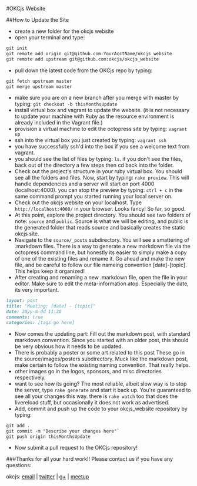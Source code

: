 #OKCjs Website

##How to Update the Site
* create a new folder for the okcjs website
* open your terminal and type:
```markdown
git init
git remote add origin git@github.com:YourAcctName/okcjs_website
git remote add upstream git@github.com:okcjs/okcjs_website
```
* pull down the latest code from the OKCjs repo by typing:
```markdown
git fetch upstream master
git merge upstream master
```
* make sure you are on a new branch after you merge with master by typing: ``git checkout -b thisMonthsUpdate``
* install virtual box and vagrant to update the website. (it is not necessary to update your machine with Ruby as the resource environment is already included in the Vagrant file.)
* provision a virtual machine to edit the octopress site by typing: ``vagrant up``
* ssh into the virtual box you just created by typing: ``vagrant ssh``
* you have successfully ssh'd into the box if you see a welcome text from vagrant.
* you should see the list of files by typing: ``ls``. if you don't see the files, back out of the directory a few steps then cd back into the folder.
* Check out the project's structure in your ruby virtual box. You should see all the folders and files. Now, start by typing: ``rake preview``. This will handle dependencies and a server will start on port 4000 (localhost:4000). you can stop the preview by typing: ``ctrl + c`` in the same command prompt you started running your local server on.
* Check out the okcjs website on your localhost. Type ``http://localhost:4000/`` in your browser. Looks fancy! So far, so good.
* At this point, explore the project directory. You should see two folders of note: ``source`` and ``public``. Source is what we will be editing, and public is the generated folder that reads source and basically creates the static okcjs site.
* Navigate to the ``source/_posts`` subdirectory. You will see a smattering of .markdown files. There is a way to generate a new markdown file via the octopress command line, but honestly its easier to simply make a copy of one of the existing files and rename it. Go ahead and make the new file, and be careful to follow our file nameing convention [date]-[topic]. This helps keep it organized!
* After creating and renaming a new .markdown file, open the file in your editor. Make sure to edit the meta-information atop. Especially the date, its very important.
```markdown
layout: post
title: "Meeting: [date] - [topic]"
date: 20yy-m-dd 11:30
comments: true
categories: [tags go here]
```

* Now comes the updating part: Fill out the markdown post, with standard markdown convention. Since you started with an older post, this should be very obvious how it needs to be updated.
* There is probably a poster or some art related to this post  These go in the source/images/posters subdirectory. Muck like the markdown post, make certain to follow the existing naming convention. That really helps.
* other images go in the logos, sponsors, and misc directories respectively.
* want to see how its going? The most reliable, albeit slow way is to stop the server, type ``rake generate`` and start it back up. You're guaranteed to see all your changes this way. there is ``rake watch`` too that does the livereload stuff, but occasionally it does not work as advertised.
* Add, commit and push up the code to your okcjs_website repository by typing:
```markdown
git add .
git commit -m "Describe your changes here"`
git push origin thisMonthsUpdate
```
* Now submit a pull request to the OKCjs repository!

###Thanks for all your hard work!!
Please contact us if you have any questions:

okcjs: [email](mailto:oklahomacityjavascript@gmail.com) | [twitter](http://twitter.com/okcjs) | [g+](https://plus.google.com/u/0/communities/102906286461208419599) | [meetup](http://www.meetup.com/OKC-js)
